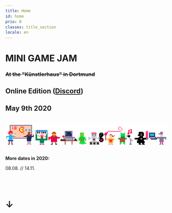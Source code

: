 ```yaml
---
title: Home
id: home
prio: 0
classes: title_section
locale: en
---
```


<div class="flyer">
	<h1>MINI GAME JAM</h1>
	<h3 style="text-decoration: line-through;">At the "Künstlerhaus" in Dortmund</h3>
	<h2>Online Edition (<a href="https://discord.gg/aNfxDQw">Discord</a>)</h2>
    <!--<h2>Nächster Termin:</h2>-->
    <h2>May 9th 2020 </h2>
	<br>
	<img src="/img/people.png" id="people" alt="Schmuckbild Menschen und Maschinen machen Spiele">
	<br>
	<br>
	<p><b>More dates in 2020:</b></p>
    <p>08.08. // 14.11.</p>
	<br>
	<br>
	<h1>↓</h1>
</div>
